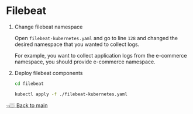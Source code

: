 # Filebeat

1. Change filebeat namespace

    Open `filebeat-kubernetes.yaml` and go to line `128` and changed the desired namespace that you wanted to collect logs.

    For example, you want to collect application logs from the e-commerce namespace, you should provide e-commerce namespace.

1. Deploy filebeat components

    ```sh
    cd filebeat
    
    kubectl apply -f ./filebeat-kubernetes.yaml
    ```

[👈🏼 Back to main](../)
